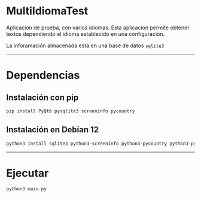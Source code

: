 # MultiIdiomaTest
Aplicacion de prueba, con varios idiomas. Esta aplicacion permite obtener textos dependiendo el idioma establecido en una configuración.

La inforamación almacenada esta en una base de datos `sqlite3`

---




# Dependencias

## Instalación con pip
```bash
pip install PyQt6 pysqlite3 screeninfo pycountry
```

## Instalación en Debian 12
```bash
python3 install sqlite3 python3-screeninfo python3-pycountry python3-pyqt6 pyqt-distutils
```

---




# Ejecutar
```bash
python3 main.py
```